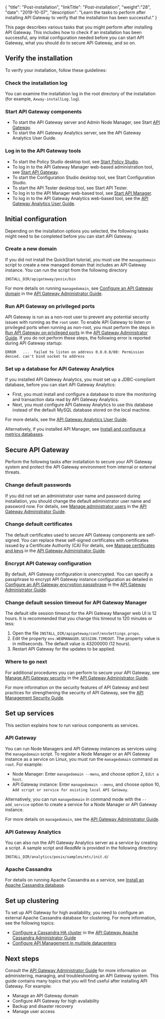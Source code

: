 {
"title": "Post-installation",
"linkTitle": "Post-installation",
"weight":"28",
"date": "2019-10-07",
"description": "Learn the tasks to perform after installing API Gateway to verify that the installation has been successful."
}

This page describes various tasks that you might perform after installing API Gateway. This includes how to check if an installation has been successful, any initial configuration needed before you can start API Gateway, what you should do to secure API Gateway, and so on.

## Verify the installation

To verify your installation, follow these guidelines:

### Check the installation log

You can examine the installation log in the root directory of the installation (for example, `Axway-installLog.log`).

### Start API Gateway components

* To start the API Gateway server and Admin Node Manager, see Start [API Gateway](/docs/apigtw_install/install_gateway#start-api-gateway).
* To start the API Gateway Analytics server, see the API Gateway Analytics User Guide.

### Log in to the API Gateway tools

* To start the Policy Studio desktop tool, see [Start Policy Studio](/docs/apigtw_install/install_policy_studio#start_policy_studio#start-policy-studio).
* To log in to the API Gateway Manager web-based administration tool, see [Start API Gateway](/docs/apigtw_install/install_gateway#start_API_gateway#start-api-gateway).
* To start the Configuration Studio desktop tool, see Start Configuration Studio.
* To start the API Tester desktop tool, see Start API Tester.
* To log in to the API Manager web-based tool, see [Start API Manager](/docs/apigtw_install/install_api_mgmt/#start-api-manager).
* To log in to the API Gateway Analytics web-based tool, see the [API Gateway Analytics User Guide](/bundle/APIGateway_77_AnalyticsUserGuide_allOS_en_HTML5/).

## Initial configuration

Depending on the installation options you selected, the following tasks might need to be completed before you can start API Gateway.

### Create a new domain

If you did not install the QuickStart tutorial, you must use the `managedomain` script to create a new managed domain that includes an API Gateway instance. You can run the script from the following directory

`INSTALL_DIR/apigateway/posix/bin`

For more details on running `managedomain`, see [Configure an API Gateway domain](/csh?context=102&product=prod-api-gateway-77) in the [API Gateway Administrator Guide](/bundle/APIGateway_77_AdministratorGuide_allOS_en_HTML5/).

### Run API Gateway on privileged ports

API Gateway is run as a non-root user to prevent any potential security issues with running as the `root` user. To enable API Gateway to listen on privileged ports when running as non-root, you must perform the steps in [Run API Gateway on privileged ports](/csh?context=110&product=prod-api-gateway-77) in the [API Gateway Administrator Guide](/bundle/APIGateway_77_AdministratorGuide_allOS_en_HTML5/). If you do not perform these steps, the following error is reported during API Gateway startup:

`ERROR   ...  failed to listen on address 0.0.0.0/80: Permission denied. can't bind socket to address`

### Set up a database for API Gateway Analytics

If you installed API Gateway Analytics, you must set up a JDBC-compliant database, before you can start API Gateway Analytics:

* First, you must install and configure a database to store the monitoring and transaction data read by API Gateway Analytics.
* Next, you must configure API Gateway Analytics to use this database instead of the default MySQL database stored on the local machine.

For more details, see the [API Gateway Analytics User Guide](/bundle/APIGateway_77_AnalyticsUserGuide_allOS_en_HTML5/).

Alternatively, if you installed API Manager, see [Install and configure a metrics databases](/docs/apigtw_install/metrics_db_install/).

## Secure API Gateway

Perform the following tasks after installation to secure your API Gateway system and protect the API Gateway environment from internal or external threats.

### Change default passwords

If you did not set an administrator user name and password during installation, you should change the default administrator user name and password now. For details, see
[Manage administrator users](/csh?context=111&product=prod-api-gateway-77) in the [API Gateway Administrator Guide](/bundle/APIGateway_77_AdministratorGuide_allOS_en_HTML5/).

### Change default certificates

The default certificates used to secure API Gateway components are self-signed. You can replace these self-signed certificates with certificates issued by a Certificate Authority (CA) For details, see [Manage certificates and keys](/csh?context=112&product=prod-api-gateway-77) in the [API Gateway Administrator Guide](/bundle/APIGateway_77_AdministratorGuide_allOS_en_HTML5/).

### Encrypt API Gateway configuration

By default, API Gateway configuration is unencrypted. You can specify a passphrase to encrypt API Gateway instance configuration as detailed in [Configure an API Gateway encryption passphrase](/csh?context=113&product=prod-api-gateway-77) in the [API Gateway Administrator Guide](/bundle/APIGateway_77_AdministratorGuide_allOS_en_HTML5/).

### Change default session timeout for API Gateway Manager

The default idle session timeout for the API Gateway Manager web UI is 12 hours. It is recommended that you change this timeout to 120 minutes or less:

1. Open the file `INSTALL_DIR/apigateway/conf/envSettings.props`.
2. Edit the property `env.WEBMANAGER.SESSION.TIMEOUT`. The property value is in milliseconds. The default value is 43200000 (12 hours).
3. Restart API Gateway for the updates to be applied.

### Where to go next

For additional procedures you can perform to secure your API Gateway, see [Manage API Gateway security](/csh?context=109&product=prod-api-gateway-77) in the [API Gateway Administrator Guide](/bundle/APIGateway_77_AdministratorGuide_allOS_en_HTML5/).

For more information on the security features of API Gateway and best practices for strengthening the security of API Gateway, see the [API Management Security Guide](/bundle/APIGateway_77_SecurityGuide_allOS_en_HTML5).

## Set up services

This section explains how to run various components as services.

### API Gateway

You can run Node Managers and API Gateway instances as services using the `managedomain` script. To register a Node Manager or an API Gateway instance as a service
on Linux, you must run the `managedomain` command as `root`. For example:

* Node Manager: Enter `managedomain --menu`, and choose option 2, `Edit a host`.
* API Gateway instance: Enter `managedomain --menu`, and choose option 10, `Add script or service for existing local API Gateway`.

Alternatively, you can run `managedomain` in command mode with the `--add_service` option to create a service for a Node Manager or API Gateway instance.

For more details on `managedomain`, see the [API Gateway Administrator Guide](/bundle/APIGateway_77_AdministratorGuide_allOS_en_HTML5/).

### API Gateway Analytics

You can also run the API Gateway Analytics server as a service by creating a script. A sample script and *ReadMe* is provided in the following directory:

`INSTALL_DIR/analytics/posix/samples/etc/init.d/`

### Apache Cassandra

For details on running Apache Cassandra as a service, see [Install an Apache Cassandra database](/docs/apigtw_install/cassandra_install).

## Set up clustering

To set up API Gateway for high availability, you need to configure an external Apache Cassandra database for clustering. For more information, see the following topics:

* [Configure a Cassandra HA cluster](/csh?context=1300&product=prod-api-gateway-77) in the [API Gateway Apache Cassandra Administrator Guide](/bundle/APIGateway_77_CassandraGuide_allOS_en_HTML5/)
* [Configure API Management in multiple datacenters](/docs/apigtw_install/post_multi-datacenter)

## Next steps

Consult the [API Gateway Administrator Guide](/bundle/APIGateway_77_AdministratorGuide_allOS_en_HTML5/) for more information on administering, managing, and troubleshooting an API Gateway system. This guide contains many topics that you will find useful after installing API Gateway. For example:

* Manage an API Gateway domain
* Configure API Gateway for high availability
* Backup and disaster recovery
* Manage user access
